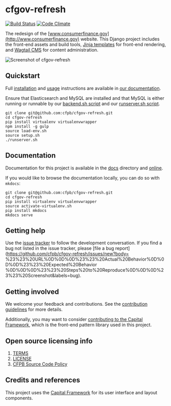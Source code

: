 # cfgov-refresh

[![Build Status](https://travis-ci.org/cfpb/cfgov-refresh.png?branch=flapjack)](https://travis-ci.org/cfpb/cfgov-refresh?branch=flapjack)
[![Code Climate](https://codeclimate.com/github/cfpb/cfgov-refresh.png?branch=flapjack)](https://codeclimate.com/github/cfpb/cfgov-refresh?branch=flapjack)

The redesign of the [www.consumerfinance.gov](http://www.consumerfinance.gov) website.
This Django project includes the front-end assets and build tools,
[Jinja templates](http://jinja.pocoo.org) for front-end rendering,
and [Wagtail CMS](https://wagtail.io) for content administration.

![Screenshot of cfgov-refresh](screenshot.jpg)


## Quickstart

Full [installation](https://cfpb.github.io/cfgov-refresh/installation/)
and [usage](https://cfpb.github.io/cfgov-refresh/usage/) instructions
are available in [our documentation](https://cfpb.github.io/cfgov-refresh).

Ensure that Elasticsearch and MySQL are installed and that MySQL is
either running or runnable by our
[backend.sh script](https://github.com/cfpb/cfgov-refresh/blob/master/backend.sh#L41)
and our
[runserver.sh script](https://github.com/cfpb/cfgov-refresh/blob/master/runserver.sh#L12).

```
git clone git@github.com:cfpb/cfgov-refresh.git
cd cfgov-refresh
pip install virtualenv virtualenvwrapper
npm install -g gulp
source load-env.sh
source setup.sh
./runserver.sh
```


## Documentation

Documentation for this project is available in the [docs](docs/) directory
and [online](https://cfpb.github.io/cfgov-refresh/).

If you would like to browse the documentation locally, you can do so
with `mkdocs`:

```
git clone git@github.com:cfpb/cfgov-refresh.git
cd cfgov-refresh
pip install virtualenv virtualenvwrapper
source activate-virtualenv.sh
pip install mkdocs
mkdocs serve
```


## Getting help

Use the [issue tracker](https://github.com/cfpb/cfgov-refresh/issues) to follow the
development conversation.
If you find a bug not listed in the issue tracker,
please [file a bug report](https://github.com/cfpb/cfgov-refresh/issues/new?body=
%23%23%20URL%0D%0D%0D%23%23%20Actual%20Behavior%0D%0D%0D%23%23%20Expected%20Behavior
%0D%0D%0D%23%23%20Steps%20to%20Reproduce%0D%0D%0D%23%23%20Screenshot&labels=bug).


## Getting involved

We welcome your feedback and contributions.
See the [contribution guidelines](CONTRIBUTING.md) for more details.

Additionally, you may want to consider
[contributing to the Capital Framework](https://cfpb.github.io/capital-framework/contributing/),
which is the front-end pattern library used in this project.


## Open source licensing info
1. [TERMS](TERMS.md)
2. [LICENSE](LICENSE)
3. [CFPB Source Code Policy](https://github.com/cfpb/source-code-policy/)


## Credits and references

This project uses the [Capital Framework](https://github.com/cfpb/capital-framework)
for its user interface and layout components.
